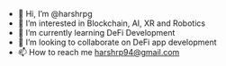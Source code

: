- 👋 Hi, I’m @harshrpg
- 👀 I’m interested in Blockchain, AI, XR and Robotics
- 🌱 I’m currently learning DeFi Development
- 💞️ I’m looking to collaborate on DeFi app development
- 📫 How to reach me <harshrp94@gmail.com>

<!---
harshrpg/harshrpg is a ✨ special ✨ repository because its `README.md` (this file) appears on your GitHub profile.
You can click the Preview link to take a look at your changes.
--->
